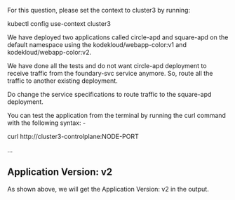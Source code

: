 For this question, please set the context to cluster3 by running:


kubectl config use-context cluster3



We have deployed two applications called circle-apd and square-apd on the default namespace using the kodekloud/webapp-color:v1 and kodekloud/webapp-color:v2.

We have done all the tests and do not want circle-apd deployment to receive traffic from the foundary-svc service anymore. So, route all the traffic to another existing deployment.

Do change the service specifications to route traffic to the square-apd deployment.


You can test the application from the terminal by running the curl command with the following syntax: -

curl http://cluster3-controlplane:NODE-PORT
<!doctype html>
<title>Hello from Flask</title>
...
  <h2>
    Application Version: v2
  </h2>




As shown above, we will get the Application Version: v2 in the output.